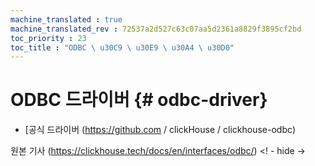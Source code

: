 ```yaml
--- 
machine_translated : true 
machine_translated_rev : 72537a2d527c63c07aa5d2361a8829f3895cf2bd 
toc_priority : 23 
toc_title : "ODBC \ u30C9 \ u30E9 \ u30A4 \ u30D0" 
--- 
```


# ODBC 드라이버 {# odbc-driver} 

- [공식 드라이버 (https://github.com / clickHouse / clickhouse-odbc) 

원본 기사 (https://clickhouse.tech/docs/en/interfaces/odbc/) <! - hide ->
